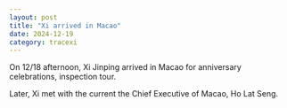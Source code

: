 ```yaml
---
layout: post
title: "Xi arrived in Macao"
date: 2024-12-19
category: tracexi
---
```


On 12/18 afternoon, Xi Jinping arrived in Macao for anniversary celebrations, inspection tour.

Later, Xi met with the current the Chief Executive of Macao, Ho Lat Seng.